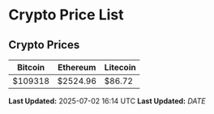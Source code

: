 # Crypto Price List

## Crypto Prices
| Bitcoin | Ethereum | Litecoin |
| ------- | -------- | -------- |
| $109318 | $2524.96 | $86.72 |
**Last Updated:** 2025-07-02 16:14 UTC
**Last Updated:** $DATE$
